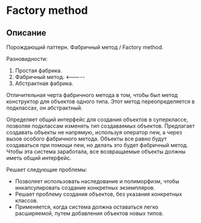 # Factory method

## Описание
Порождающий паттерн. Фабричный метод / Factory method.

Разновидности:
1. Простая фабрика.
2. Фабричный метод. <-----
3. Абстрактная фабрика.


Отличительная черта фабричного метода в том, чтобы был метод конструктор
для объектов одного типа. Этот метод переопределяется в подклассах, он
абстрактный.

Определяет общий интерфейс для создания объектов в суперклассе, позволяя подклассам изменять тип создаваемых объектов.
Предлагает создавать объекты не напрямую, используя оператор new, а через вызов особого фабричного метода.
Объекты все равно будут создаваться при помощи new, но делать это будет фабричный метод.
Чтобы эта система заработала, все возвращаемые объекты должны иметь общий интерфейс.

Решает следующие проблемы:
- Позволяет использовать наследование и полиморфизм, чтобы инкапсулировать создание конкретных экземпляров.
- Решает проблему создания объектов, без указания конкретных классов.
- Применяется, когда система должна оставаться легко расширяемой, путем добавления объектов новых типов.